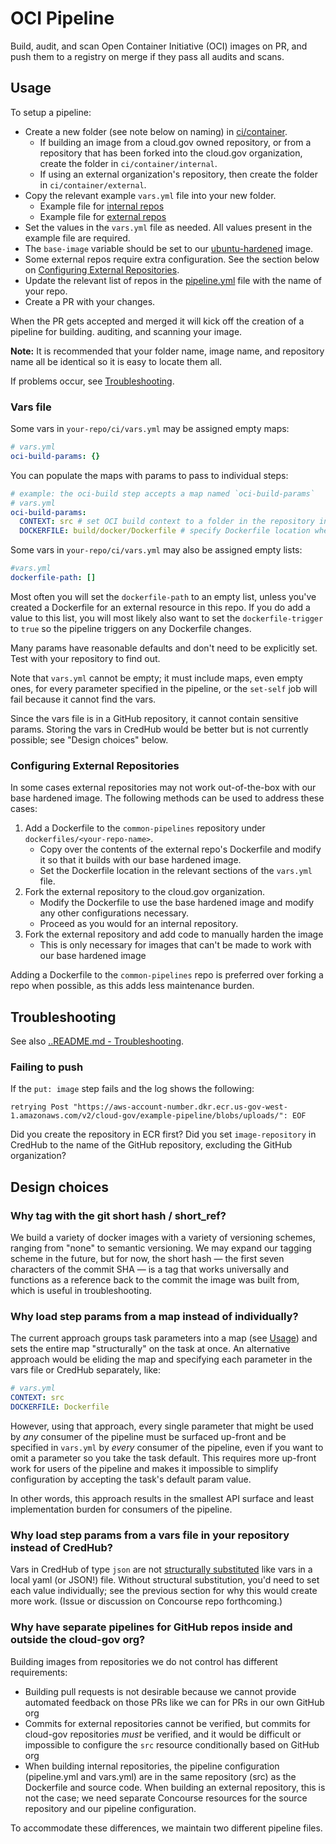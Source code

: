 # OCI Pipeline

Build, audit, and scan Open Container Initiative (OCI) images on PR, and push them to a registry on merge if they pass all audits and scans.

## Usage

To setup a pipeline:

* Create a new folder (see note below on naming) in [ci/container](../ci/container).
  * If building an image from a cloud.gov owned repository, or from a repository that has been forked into the cloud.gov organization, create the folder in `ci/container/internal`.
  * If using an external organization's repository, then create the folder in `ci/container/external`.
* Copy the relevant example `vars.yml` file into your new folder.
  * Example file for [internal repos](examples/cloud-gov-repo/ci/vars.yml)
  * Example file for [external repos](examples/external-repo/ci/vars.yml)
* Set the values in the `vars.yml` file as needed. All values present in the example file are required.
* The `base-image` variable should be set to our [ubuntu-hardened](https://github.com/cloud-gov/ubuntu-hardened) image.
* Some external repos require extra configuration. See the section below on [Configuring External Repositories](#configuring-external-repositories).
* Update the relevant list of repos in the [pipeline.yml](../ci/container/pipeline.yml) file with the name of your repo.
* Create a PR with your changes.

When the PR gets accepted and merged it will kick off the creation of a pipeline for building. auditing, and scanning your image.

**Note:** It is recommended that your folder name, image name, and repository name all be identical so it is easy to locate them all.

If problems occur, see [Troubleshooting](#Troubleshooting).

### Vars file

Some vars in `your-repo/ci/vars.yml` may be assigned empty maps:

```yaml
# vars.yml
oci-build-params: {}
```

You can populate the maps with params to pass to individual steps:

```yaml
# example: the oci-build step accepts a map named `oci-build-params`
# vars.yml
oci-build-params:
  CONTEXT: src # set OCI build context to a folder in the repository instead of the root
  DOCKERFILE: build/docker/Dockerfile # specify Dockerfile location when it is not in the repository root
```

Some vars in `your-repo/ci/vars.yml` may also be assigned empty lists:

```yaml
#vars.yml
dockerfile-path: []
```

Most often you will set the `dockerfile-path` to an empty list, unless you've created a Dockerfile for an external resource in this repo. If you do add a value to this list, you will most likely also want to set the `dockerfile-trigger` to `true` so the pipeline triggers on any Dockerfile changes.

Many params have reasonable defaults and don't need to be explicitly set. Test with your repository to find out.

Note that `vars.yml` cannot be empty; it must include maps, even empty ones, for every parameter specified in the pipeline, or the `set-self` job will fail because it cannot find the vars.

Since the vars file is in a GitHub repository, it cannot contain sensitive params. Storing the vars in CredHub would be better but is not currently possible; see "Design choices" below.

### Configuring External Repositories

In some cases external repositories may not work out-of-the-box with our base hardened image. The following methods can be used to address these cases:

1. Add a Dockerfile to the `common-pipelines` repository under `dockerfiles/<your-repo-name>`.
   * Copy over the contents of the external repo's Dockerfile and modify it so that it builds with our base hardened image.
   * Set the Dockerfile location in the relevant sections of the `vars.yml` file.
2. Fork the external repository to the cloud.gov organization.
   * Modify the Dockerfile to use the base hardened image and modify any other configurations necessary.
   * Proceed as you would for an internal repository.
3. Fork the external repository and add code to manually harden the image
   * This is only necessary for images that can't be made to work with our base hardened image

Adding a Dockerfile to the `common-pipelines` repo is preferred over forking a repo when possible, as this adds less maintenance burden.

## Troubleshooting

See also [..README.md - Troubleshooting](../README.md#Troubleshooting).

### Failing to push

If the `put: image` step fails and the log shows the following:

```
retrying Post "https://aws-account-number.dkr.ecr.us-gov-west-1.amazonaws.com/v2/cloud-gov/example-pipeline/blobs/uploads/": EOF
```

Did you create the repository in ECR first? Did you set `image-repository` in CredHub to the name of the GitHub repository, excluding the GitHub organization?

## Design choices

### Why tag with the git short hash / short_ref?

We build a variety of docker images with a variety of versioning schemes, ranging from "none" to semantic versioning. We may expand our tagging scheme in the future, but for now, the short hash — the first seven characters of the commit SHA — is a tag that works universally and functions as a reference back to the commit the image was built from, which is useful in troubleshooting.

### Why load step params from a map instead of individually?

The current approach groups task parameters into a map (see [Usage](#Usage)) and sets the entire map "structurally" on the task at once. An alternative approach would be eliding the map and specifying each parameter in the vars file or CredHub separately, like:

```yaml
# vars.yml
CONTEXT: src
DOCKERFILE: Dockerfile
```

However, using that approach, every single parameter that might be used by _any_ consumer of the pipeline must be surfaced up-front and be specified in `vars.yml` by _every_ consumer of the pipeline, even if you want to omit a parameter so you take the task default. This requires more up-front work for users of the pipeline and makes it impossible to simplify configuration by accepting the task's default param value.

In other words, this approach results in the smallest API surface and least implementation burden for consumers of the pipeline.

### Why load step params from a vars file in your repository instead of CredHub?

Vars in CredHub of type `json` are not [structurally substituted](https://concourse-ci.org/vars.html#var-interpolation) like vars in a local yaml (or JSON!) file. Without structural substitution, you'd need to set each value individually; see the previous section for why this would create more work. (Issue or discussion on Concourse repo forthcoming.)

### Why have separate pipelines for GitHub repos inside and outside the cloud-gov org?

Building images from repositories we do not control has different requirements:

* Building pull requests is not desirable because we cannot provide automated feedback on those PRs like we can for PRs in our own GitHub org
* Commits for external repositories cannot be verified, but commits for cloud-gov repositories *must* be verified, and it would be difficult or impossible to configure the `src` resource conditionally based on GitHub org
* When building internal repositories, the pipeline configuration (pipeline.yml and vars.yml) are in the same repository (src) as the Dockerfile and source code. When building an external repository, this is not the case; we need separate Concourse resources for the source repository and our pipeline configuration.

To accommodate these differences, we maintain two different pipeline files.
